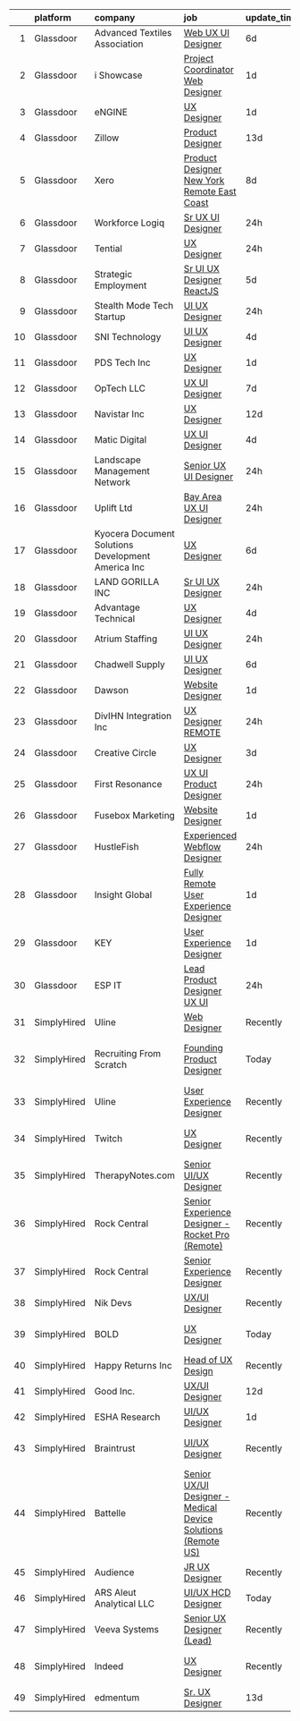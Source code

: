 

|    | platform    | company                                            | job                                                                                                                                                                                                                                                                                                                                                                                                                                                                                                                                                                                                                                                                                                                                                                                                                                                                                                                                                                                                                                                                                                                                                                                                                                                                                                                                                                                     | update_time   | location                        |
|---:|:------------|:---------------------------------------------------|:----------------------------------------------------------------------------------------------------------------------------------------------------------------------------------------------------------------------------------------------------------------------------------------------------------------------------------------------------------------------------------------------------------------------------------------------------------------------------------------------------------------------------------------------------------------------------------------------------------------------------------------------------------------------------------------------------------------------------------------------------------------------------------------------------------------------------------------------------------------------------------------------------------------------------------------------------------------------------------------------------------------------------------------------------------------------------------------------------------------------------------------------------------------------------------------------------------------------------------------------------------------------------------------------------------------------------------------------------------------------------------------|:--------------|:--------------------------------|
|  1 | Glassdoor   | Advanced Textiles Association                      | [Web UX UI Designer](https://www.glassdoor.com/partner/jobListing.htm?pos=103&ao=1110586&s=58&guid=000001833adc82eb83c88f354ad0fff4&src=GD_JOB_AD&t=SR&vt=w&ea=1&cs=1_69ce530d&cb=1663139873860&jobListingId=1008123545453&cpc=AC285F3A3ECA6BB0&jrtk=3-0-1gctdp0omkuhm801-1gctdp0p8jm7s800-8f0f2da3bcb0ded4--6NYlbfkN0BnYbzg9_0OBxfyaC-dC2htIGp3bt0r_Vee4_7uMe98bPPG6yOg2WXqdwhbC791_U00MfwPJQISugkbvt-O9m_o7FpwY2dPKxYlvJWF88LUJU6-PJiA7au0MbT7IIdJhkiVldQN1GCcaP9tiJbH74WPbddeicnz4Ug33P_R2i56xQ0xZRpWPjA6-NfGZjbRXWuYSD3cJlQpkSFgHQ78EP9lo5V8HUqBWhs5YqlxXVxOWUbKeWT0FcFmi1GgIVM7OxBBS1JSdA6FazlAguqLxDlanlmlUuhdluz3RvClDhSkjYPqiYIX0znYEULY8vzjEsF7G9ek7qad1qtvoybQ7JyKRDMV25gGT4FEm0hpqBqeF-bC-_5qSVAkaZVZ-SsBXB8DSMnGdh7gWdu0jAdYxckSV3B932zMmfGQXvoQ5fC77r_W1z9C6N19chrVxPzazaxI6cloccuUBKmD-A-bQi6MJSXE_w4nZhcpOfZubDdeQQ%3D%3D)                                                                                                                                                                                                                                                                                                                                                                                                                                                                                                                                               | 6d            | Remote                          |
|  2 | Glassdoor   | i Showcase                                         | [Project Coordinator Web Designer](https://www.glassdoor.com/partner/jobListing.htm?pos=109&ao=1110586&s=58&guid=000001833adc82eb83c88f354ad0fff4&src=GD_JOB_AD&t=SR&vt=w&ea=1&cs=1_d2c606cc&cb=1663139873861&jobListingId=1008134938332&cpc=A0032DE20586B9BD&jrtk=3-0-1gctdp0omkuhm801-1gctdp0p8jm7s800-625ae0f218965e5a--6NYlbfkN0C8QeiEIeOKQ96R1j_hdty96Rr_ZONqo_TMvsCL2BsNomDvegS9eGHqTCwBxYByWEtoA0PALO5zRydLZMLIyq2i5q9GNbiQkuxJOjFozzJc14ugxUb6gPhuHiPtVxChli8Z1ip6PtNRpEo3Rh-rn8w3PigHebJzypxF0SuBIbQ8oMC3l0_a9WUfz9xvjZ3Bk3gRETs_O7w9qBTVurPJaAh6MphTXHlFt375AlITGNvP4BR1LWCNWl-1NrIprB-BzeRMzeflo5k96hUg59glqGSs2A_oWhMqt1_luDDMTU7F34romBGxVlwMKxp4JYyQx2guWw2x-o8SsXwO2OfPogsQGPjDgoETV9Ebie5mBbOXZM9txCtC-6RQ1FdJtEULqvlUlYUriqsY1_K3MGFyh3bRs31vb8MDwth7k_4WCQ1sHytj4KPXFPBE_iPLhfOh94ijVmhVnJ6nHR2ENipS1uOrWQ7HU4FO5fpGx0-Awbq8khv6qVbi8WuizZTTIKRj2Y0%3D)                                                                                                                                                                                                                                                                                                                                                                                                                                                                                                               | 1d            | Remote                          |
|  3 | Glassdoor   | eNGINE                                             | [UX Designer](https://www.glassdoor.com/partner/jobListing.htm?pos=130&ao=1110586&s=58&guid=000001833adc82eb83c88f354ad0fff4&src=GD_JOB_AD&t=SR&vt=w&ea=1&cs=1_25db6baa&cb=1663139873864&jobListingId=1008134137944&cpc=9DC6E4D8324653EE&jrtk=3-0-1gctdp0omkuhm801-1gctdp0p8jm7s800-dfa4b152b1696453--6NYlbfkN0CM72iPWblhTK_jhJfJxLWIuoC99VqbpyV49Itn1AUN0-11EOCsDA6xOfpz_HI8_xB3JD5u5dmRhiaYOAoyRDVGcBAImzqUSPvWx_aMq6sg_oJqu2VfjnNtEswhAo2wTLLwdgASKkj_oCSkc5xJFqb-U-8Nkd8gduCDW6lppe3MVeOvkqRDBWuoizkCxgFi_AcwG2aetOOsdYY7g1o4KJKDCTyfmy2WL9Jl0J_bAhPCZ2Pjqk3FY_Nt8335vA29yRbhd3eavJmFcr5YY7yJK4g0G4COsVxk10FIPr0-lPwkgxDkEUofo33tTxS8XPV3YogLNzNCTfihe20PL8YOGEMdjuUqgZ4Jv2lCHKmoH8MTnP-IVwBBziNAKQ4Jhh4lari6slwysoARo9dtPZzEkqxv6RiQVmNZTsckOoR7Q0BAqspk1M6Ey5xuyCrxCcOBOXi68DT9k-WBvoO457-zs6t9JddWArwq8Sgj2wkn1GFJnhV1KKrvD3iJJ69T4oT7xP_iOKvWgw9glJPcOmlTaGGd)                                                                                                                                                                                                                                                                                                                                                                                                                                                                                                                  | 1d            | Remote                          |
|  4 | Glassdoor   | Zillow                                             | [Product Designer](https://www.glassdoor.com/partner/jobListing.htm?pos=102&ao=1110586&s=58&guid=000001833adc82eb83c88f354ad0fff4&src=GD_JOB_AD&t=SR&vt=w&cs=1_46f0dafa&cb=1663139873860&jobListingId=1008105734825&cpc=3BA4CE39D5B5DEF5&jrtk=3-0-1gctdp0omkuhm801-1gctdp0p8jm7s800-923d093315a463c1--6NYlbfkN0ANMurRYyPEXg08u6OamUd1Mvhk-zhFSGYIZgoJR86UvYL2v6MoUqae-sD5DnU21vqzMUfcrlxXldGlpvZ_A9LcSbv7fieDI5Q_e0eCDabZQJSfXOKXU7HhyZwRBWFH68mW2QkyUBY-1UqPK4A2Y0SDj9Q6XtG2RXC_FvaVnw66ZracxvatP-yieT4Gj77Cio8JT8sR17fY1J6-0C1y8N-65tx9zTaMk7LuDOnHnNMy7J1Znt_URiLOXjXtaUJzOqgdB4wr9Uan4pS2yLH--sd2m_iE9wNFtOmDYsZq38ivvzNAMa4yNmF5I9iNOeAJn4_edV5qTt4vtYBo6aDowzv5qMEuM8cqZJucTh0oQOOO9eh0yb8EWW7GskDvd4P0YdDeVfJIPBOIZv57AnfVRmAQyg2D8GI2fwvCXx1LOC9TC6ZpOEVg0G8CnxwOADaKZxqDuA-Y5iISA5n3apO66ECTqqBMvOMofbVPgMOjhpra5ObPwidMv188X6ag2E10uQ98iZxZkpY4jAsFg-dmB8mxk9bh05ZQU-2J0Qc6lByyy7btTPWuCZeVwNR7fTTrHEy4vulVGuEcAWgt8Unslcjj4CS2VGNtHpVDIReeqdgGvm_mnhSbanElDh8r3VrU2PKeu11jVPx_UXXg0lLTa4LqbE-cuqQzzFYeZqQKRutZvr427s29MfdjyGpf2aXa-M___7KPaYSJ04rooRn2ePcTPV-v7tr_8yYL3u7vjIl0wYjqJhwUO0GBOdolwYIpDK2hXRtot9VR_6U5RlgL72BsdvoGb6U0G_2uMOgEzkICUzaQNz6B3VIdP52O0jKM0O8EzwtVQoXd7XgTvt0-Y9-uXgwCjvbof5Y1lDpq5RU6J7uV632GyJ-6SEcwwoY46Pw%3D)                                                                                                                                    | 13d           | Remote                          |
|  5 | Glassdoor   | Xero                                               | [Product Designer   New York   Remote  East Coast ](https://www.glassdoor.com/partner/jobListing.htm?pos=123&ao=1110586&s=58&guid=000001833adc82eb83c88f354ad0fff4&src=GD_JOB_AD&t=SR&vt=w&cs=1_115bec6d&cb=1663139873863&jobListingId=1008119464057&cpc=217C45A42544DB93&jrtk=3-0-1gctdp0omkuhm801-1gctdp0p8jm7s800-d42ffd1146131f09--6NYlbfkN0COvs0giDBQSZxCgxtGlP9F2rqb7f8qKMvTQKRfo9Z2aBBfdNwhT-PCbca6Tg6UbePLXSL2kZ8wB6QVlHX3jNKcLB3QdhbnaHtCR8dPv0f5XN7MxS1xg2rPm-swsPuD68rYGuZICUqkSSh1BmczAVfWYENYm4GY3NcwVq0TyWHY8ONw9rx7low6CFFsyZyTqD3aaqxgsjtyJZU7-KM6VwBs-M5wjIYF_HDZRXGmKvaBprhCKztxq-kD7rahS9UATRz__yhLvByM7Ufp1TZWZt7_B1wQCy4RfE2OaLlhunkYvxhLXp3zbuIoEZsRtKhQ1CpQCybXn29UJBqCgfhPmXSStLug65Uo_SAOZaaXMR5XyoXg6PPL2xO7Bskol-n45KQ5Sk_B2AnvT-Vmc6EuvRWCEd59nO97MV6chpRM9p7OV2j2yoWsn1_N4HhvxBfHAL9t0lo3B_5YLz3F15nh1qBjxZTWVKudqfbEm7B7Yv6ToI_uzA9nICmfD8tkMb94Ag29tu_ZmpawDjhooxnc6LWKflO-_khbWYuzI0KvUa6_II9Wg737NLdIO6bamjTxclI%3D)                                                                                                                                                                                                                                                                                                                                                                                                                                   | 8d            | Remote                          |
|  6 | Glassdoor   | Workforce Logiq                                    | [Sr  UX UI Designer](https://www.glassdoor.com/partner/jobListing.htm?pos=124&ao=1110586&s=58&guid=000001833adc82eb83c88f354ad0fff4&src=GD_JOB_AD&t=SR&vt=w&cs=1_84ab6220&cb=1663139873863&jobListingId=1008136049897&cpc=47CFDC01B3F81FAC&jrtk=3-0-1gctdp0omkuhm801-1gctdp0p8jm7s800-d6dfca3bc1dbd836--6NYlbfkN0BhgsxSwl5lo7QzTbtXQkwPrIx61OQPxpk1VFOKOTLj9cEu6ZwTgNE0TNWZoeC26IbkaZfzGXY1Kmgk_7C9wWb6GIQdn0gULIs08Gg1MkzyL1gmCCumC7VizqmNDqh5FSeh-GHXxW4068IGf2R39fRtsBQLQN_Yn2Xd7MMAFm15w1XIplyVTTqNBe-TUlHuf-qbeyS92bpi-d_94DwgCWzUqq6RCK_YKRP-Ry04b4UEbisDTqOXeaT2lV-CU-l_bvU2aVMRcAq8TZ3OD2FAKYHmX6Rdctpyes-O4m77BrG2I-aB0jN4983bpv0E4eyQwsgXC_YZtKkbBB7CnJsWxzhD6bra75dFgIV9Ub6Rkn9DSpBCCPhIwZX1QWfqZJ-oxe-c5aqe6krdoy8NEhifN74iRfaWm3ZJkNGgf8VtLpG_9viB7wtfHigDQChQw2FBNWmA6KL_Smcqoutr-9x-SRFJzaojlT8snwKRY4Vgdwl3DNLV6N8cpRvHxvWieXCsON3q0ELMHLhdU49nQ6xW9JQudBfpCHvNW8cg3lJP6mm9WauYrXNgheBbfsSMXNanD1FDfRVwll4kBzVsn0pbvg42vvV23Ol8Qpx7sJnmyg5q9kvlzwBnWYiCH86B9t2FvYBuJDx4ofx_q_TvS_7WPI5gxqv6rlXMPzOPM1jzic4bhoaJJyqre8X9ZgdDlnn43W-HeTJCSFDwhKCqv1AburVzB7k_OQkwHDT_rQqx36cN3FewAbd1lMpDG1hALLiG2yU%3D)                                                                                                                                                                                                                                                                  | 24h           | California                      |
|  7 | Glassdoor   | Tential                                            | [UX Designer](https://www.glassdoor.com/partner/jobListing.htm?pos=108&ao=1110586&s=58&guid=000001833adc82eb83c88f354ad0fff4&src=GD_JOB_AD&t=SR&vt=w&ea=1&cs=1_e88af2a4&cb=1663139873861&jobListingId=1008136768681&cpc=7AD1D84939BBEEF3&jrtk=3-0-1gctdp0omkuhm801-1gctdp0p8jm7s800-42e4b26472316ca5--6NYlbfkN0D_VUMocHtM7-M2l7xhQCiQST1RW5dQjS02UsWe7tYaNAZWZWTzZ6bpJTAOxr1kLZr3xpXayfLm4yei9LuY9o9VpOxD5-TI9ih1PFX9RuCyBgsaXBjuBaoEGRkvWtyx0p0KaxSUMjMhkeY4uIw0Ppbki8B2tEQ527hgWe6nWlGvq0HlKZmQ59BzWZzAStSGL-Y1G_wKrQXlkMFEucZsJyZAe6lIdrSNds7vjtaggP4ar4KdJ6ytHD_kcbm002khH84pKWwz3y0Gu4Pu8WFEnHSKAvePdcguVuu6qLD7P4FGE4xHsF1vezNFt1pfSATRFTUMbbHfIj5PBhhYHsQ3KSaKqFXdOUoJQok5NUthESSu_vFiUNXV136ekbDloXx9Ibo6vmZELaiyRMeBcAh0V3jY3B6RX2AWGOTRxoKL3odvSQgX921oSJkSJfzH_blr07SHM-wIEumgDUw5bWB7ce65VOR6n6AukeIu9b_13uK4HtHC3Oy11KrE_Rfe4WqMI6MoPzrtBk6yj75ehdYmC0DI23cLQ42jwAI%3D)                                                                                                                                                                                                                                                                                                                                                                                                                                                                                                    | 24h           | Remote                          |
|  8 | Glassdoor   | Strategic Employment                               | [Sr  UI UX Designer  ReactJS ](https://www.glassdoor.com/partner/jobListing.htm?pos=116&ao=1110586&s=58&guid=000001833adc82eb83c88f354ad0fff4&src=GD_JOB_AD&t=SR&vt=w&ea=1&cs=1_707e599d&cb=1663139873862&jobListingId=1008127201025&cpc=71532419B2302243&jrtk=3-0-1gctdp0omkuhm801-1gctdp0p8jm7s800-10e7346e5594589d--6NYlbfkN0AEgitr2lGK9-2Owk_bCXKkX9ldcvmrRzAzunryDtq0mgDhLVKVGwIDjzzzoVm5zY2akHQKg0eyoOGLoJYK8fVCB6jso4MEarQmmbx_Elax6A0T7qxnodN5M4Z3ek9LV9lx3pQUxqaX5c5MEy0I6X-ied1_QyqGEshe1rZ06FkEM4sRszpcXbcOqOguZ0RtIX-7D2nkCDCXnLg_oOneJiR9ytu5HsglIP591X2G7nelBpEGpQJaN3RIct9jF7AJ0w49Kjx4BlBITyYEfgokoG7B3MiegI5prZtRfGcedv_aDQ_nRACC4ztD9V47ZAnclBxFnYc5vDFkWm8ua2wKP_B-rZDl7M3qLgZoT240I_We9yTbpe_l9uodqENqvlhhxVSdO820P2YwIbt2AbgRDSgpCKtPzhuP68x7QrNViq4vJAwYnzd6i9_iqZ-imQwEVAJZH7u7mMfzDE9HUQZQem3cFtX1tfD9CQapPgR258mbrijTFfrAC-4HPDchdrwkkIA4JkkwYhvZtlu3EZ4xnF5XaM1sTaszyjRVNQCveAY5Igt2NnsnA2_6cVpX-Me6FPHKHpuafEReLQ%3D%3D)                                                                                                                                                                                                                                                                                                                                                                                                                                     | 5d            | Remote                          |
|  9 | Glassdoor   | Stealth Mode Tech Startup                          | [UI UX Designer](https://www.glassdoor.com/partner/jobListing.htm?pos=120&ao=1110586&s=58&guid=000001833adc82eb83c88f354ad0fff4&src=GD_JOB_AD&t=SR&vt=w&ea=1&cs=1_3e788e73&cb=1663139873863&jobListingId=1008136614951&cpc=AECEB822CA110EBC&jrtk=3-0-1gctdp0omkuhm801-1gctdp0p8jm7s800-29a163a9bb491795--6NYlbfkN0DncQh6lkoBI4qg8r9lTdY8zgbuP-Pq9NIO4ozEOQMZvWDkOwhZMW0bh9sPwTDuUqclg0aBlKcS-ok53qOq23-CHu7yvRqYXEfuWv7trk0oMoS4jowx1vX8k2R_sqI7v87qyFrr4eNo-kTJ1jsNq2aIB-5SKvhUQxBJM-HJpfHDJMNSDDhZycd7_8bS8yGGfPNqIkGi4fjIkZ2ck7q2WyZdo0SWNnecw_xinWbC3sbeT2NvCDvxu7wZbgvWwgHVjRAWgxr9_QY0jcGXiYo47ffiJyHrDUW5ka_MMx5j68bEzLsCO0d_cQPWRDx2RNMGor_4lJ0sp7vdj3SPTpKuVOileE8btHq7q_k9zi_Lg6BvF_VKioLaiaIclp75UujE_E1Wtbe_XHM8pWZF4MOz4olzjhwfspME82IRmKv_LWHge8uR9KPNdz8Nh-fjYaNqIjUnbCiQRUoOgvauLVHbTGvKROfsHQK6VbLEiwsyzLf4yVluQXjw7Oc3RMzBu6svX6ALkz0EuN9MvA%3D%3D)                                                                                                                                                                                                                                                                                                                                                                                                                                                                                                                   | 24h           | Atlanta, GA                     |
| 10 | Glassdoor   | SNI Technology                                     | [UI UX Designer](https://www.glassdoor.com/partner/jobListing.htm?pos=126&ao=1110586&s=58&guid=000001833adc82eb83c88f354ad0fff4&src=GD_JOB_AD&t=SR&vt=w&cs=1_a13ccb51&cb=1663139873864&jobListingId=1008129778650&cpc=5E31031E1AFF45A7&jrtk=3-0-1gctdp0omkuhm801-1gctdp0p8jm7s800-43c33116392da55f--6NYlbfkN0CS32Ln2hY9dzAXNFagdtdQAMm9yz-2VIM9EXx3MI2ptohMOv3hWU2u7TjSBeeHVoCXFfN67JpPSFygZ8gT0lqL6Eo4FZd_A50Af57vk3uf4oLprHZcvPpTjMIfLTTmgFvw05rOVF66Vlza214Da6eFx91zpP1Em3WAXhj5yWhzr2A44ZwKDdlE9H-ohPyF7jNSLkIpXTTdK4GmcAtlK4IErpAeydCNMmd9V1gZFNzPfq6hytYZRfBs4zi5ccZzsIXkmFmmFVg2_KG_2JY6fr0UkrLQcGDS77fiSE8ytwrQA31OAFKoUaY1qZFy41VP01Z1WKeNiXa2BTQ6wMleuX12uJOYtXIAvQDIfbhZG8oNhpaGyeXPGxMAEeMnesKqXSp6nmuMmLGUNlXnmcBjesOJoeld4Q8mU6fokscOQ9APAJL46xisp2XyDe0klZY6zpNNB4bxZReWGC1uKT0yoEUnqeJHhV8Jut5xTH3Q0pwVXhw97mAa5G6sC1XI3UcVIN2IB9wcWC8Tk-vxnSLaYE4sIP8or5xYbV5GYL1GteeqYQ%3D%3D)                                                                                                                                                                                                                                                                                                                                                                                                                                                                                        | 4d            | Miami Gardens, FL               |
| 11 | Glassdoor   | PDS Tech  Inc                                      | [UX Designer](https://www.glassdoor.com/partner/jobListing.htm?pos=119&ao=1110586&s=58&guid=000001833adc82eb83c88f354ad0fff4&src=GD_JOB_AD&t=SR&vt=w&ea=1&cs=1_2db68859&cb=1663139873863&jobListingId=1008134602894&cpc=21001CD36CB5FE0E&jrtk=3-0-1gctdp0omkuhm801-1gctdp0p8jm7s800-86678be66d9239cf--6NYlbfkN0BLQ6hkz6GMEPsiDV6dZwFY4wMBUE_AioakCFmtqBrqGqP687vd9SjGI0X4jC5GnZ94y3CujN2nSI008AMW89hDcGIXxI6XfOk8RW-xy0sSZTToH9Zu0Aytpm5OdzoZy4VGW1EUdOyZeTawSEt9wyFReE6waBrLAfhOzQGOYYTuzMJwJnMHQvvMF3PLHOh-sr8LFsG_SfKlaEfv2Gdiea6Oai9osuHRNZuZpHpR6GBfIGMp_OxjElL6vfgN3qzZViR8kTFr97s6U-MG6LmVqwWSA_bfrBNo6XiyAZYGgUAGmcnzx8mRIZHNZf1F8tGsprINduThPpJMkT1i7OJ0Q3FV0ym1spxLPmjZViqx0_vsB33p0DBA91QXRgHKPGSOLc5jZvFJJXLAe6bK78MBJXO1WqoBgMlkruBtud-ob2hMaObIH70zNqNPcE4qDxy280boSxQKM3xUmPEeLtktbNac4UMyWsCgbjkyJoeB6pfWRo7Jfe83cefv3r4SGz464iWeq9yOf7E05DH-_DAsfDEd7jyhjrUkHfmnxOXutBsIUQ%3D%3D)                                                                                                                                                                                                                                                                                                                                                                                                                                                                                      | 1d            | Elk Grove, CA                   |
| 12 | Glassdoor   | OpTech LLC                                         | [UX UI Designer](https://www.glassdoor.com/partner/jobListing.htm?pos=117&ao=1110586&s=58&guid=000001833adc82eb83c88f354ad0fff4&src=GD_JOB_AD&t=SR&vt=w&ea=1&cs=1_5819b5d8&cb=1663139873863&jobListingId=1008120878935&cpc=AC285F3A3ECA6BB0&jrtk=3-0-1gctdp0omkuhm801-1gctdp0p8jm7s800-0baaffa7b0784a0a--6NYlbfkN0DP9fosW9IEXaU1TZ3ocreH2vEq1sd-U-IRxHoNdS6RHkqAVuspg0SWSgO6chgcdoU5n4vUJhBKWY-WDn94csM60LcuhNnZxBqWpiRhLNHVLEV9midagA-O3i21KTv-5qP-FwLsLnbHckdD11Y3Ezo9aFteyJdb1TmKa1Efb5KY9hp-Swlpyxh_iEGF3sQMQFNBaYskIkRE7nC54O95wT-nXO1_10f1FEmxgjLwaBzy0ro6ibjsmaI2e5o0ke0vXHa-wanZyuzjDqvQAKy33SgUD5xmWOQ1EFettkVbPMAhbpTrA2ZpKgDb-GCL2CqLKxWos2kIpKfOe97v7Ql2D5_xCldYc2mV1R8a_F27r2Y82UNj7dCSN2bHcJeNgNorxfNRz66fIVWTKQmqvhoUokhJ8iY5YvKrN2jM9V5Qfh_V-RAzglTf3k-SknNB-PTUCBczsVaskKQP2-EaraDVJxw6IU0-MmfVa5bcU40ZnwtwrcyiTuzcxxOSggmdyA1RMi8%3D)                                                                                                                                                                                                                                                                                                                                                                                                                                                                                                                                 | 7d            | Lansing, MI                     |
| 13 | Glassdoor   | Navistar  Inc                                      | [UX Designer](https://www.glassdoor.com/partner/jobListing.htm?pos=112&ao=1110586&s=58&guid=000001833adc82eb83c88f354ad0fff4&src=GD_JOB_AD&t=SR&vt=w&cs=1_532a9521&cb=1663139873861&jobListingId=1008109657234&cpc=9908D8D4413DBB8A&jrtk=3-0-1gctdp0omkuhm801-1gctdp0p8jm7s800-c03e3d61d62ddb2e--6NYlbfkN0AKaw8O8HtsTpjEdZ8TD4sRoCQOMb8M-nU-vU3s0gcF0r3-yfGCd4qXtRpKh7pLIDIM_WGHspAbEH7Mm-DXOvseaNDbhboO7HxJY1x0-N-IbXp-gm6-_pBopNgxhFLiAEmGTaW3dCXraLD4_5OAFLHz5MDSqZ_FULqBuWoohxZw04tAZFDJEYFd9Z8NOZnBblnhV_hmXB1Fk-LmuptOD5Vl-Z9M7sk2xWfg03vB7KGwKJL9HlDACMYDgo31UQYLy-47_k1I5w9tlhmWrOG6NkqZKLmWgubSkp62Sw1m5ODKvu9r9fHS-pVrnc46S_0IpbC8CXYeAB1xBQrArHZ8tJ7kt_YYL1gzzsKurr-7tddAgquY37sLCbt0Kwf4iYpnhQ8KozlRZ4sjXpiLWo-Y78rf-3tNHF5oK1xbwUIacVoGVuhMZDMBlRxTeEHCfjDC0dlqBj3WuOoxvPtEfYIqlUGZ60HTgiymRCdkWXAYUZ1_Y8CKHKInW825fxakP_ivdwU0ifYxK1jyYq6XQOJT8f35Ite_UtEiKn894foJ4CGItrP4zVt_X_HCboskcvgoebVKjxi-ZZIrVNCuk1PyKUb8xr1LGEyRsG_eBlopRGmqtj-F49zHCf3Ic4Q4eU_a2ev_tr03YK7fsOxKFGP0c0wuzyj-aKjLYOosaah9Bmt3dDwd9Pcn8zNwcBNFfdxNo39uzrImdEUiO8JhCVBj3Olb)                                                                                                                                                                                                                                                                                                                       | 12d           | Lisle, IL                       |
| 14 | Glassdoor   | Matic Digital                                      | [UX UI Designer](https://www.glassdoor.com/partner/jobListing.htm?pos=107&ao=1110586&s=58&guid=000001833adc82eb83c88f354ad0fff4&src=GD_JOB_AD&t=SR&vt=w&cs=1_74d99dc6&cb=1663139873861&jobListingId=1008130349024&cpc=9DC6E4D8324653EE&jrtk=3-0-1gctdp0omkuhm801-1gctdp0p8jm7s800-034ef612ea4eaa29--6NYlbfkN0AZhccrYCUSJlZEde1UnGXnwlG1V9FU8luw-eezWnVYr5cEIZbxF0udJqd2UOrrIqs8a2-O4wAYqyti5QNxVfpWv9XtKqb7CoclVbtdwRPBOjK50OjoI-KDKV273G9VF0F2GIIrCJnwXhFoLDcQLWuNtYmtk8GzgzJzKOMmBwrZ6GelUhMqVklJGh1s48h1DHR3TCkf2utEQHf4IvPs192hAVlLSUJToN-jnY0Hail3DBDtxK9GD7RxRLgouzhmN391HgOYlhk3EkHfsQYZegdML6k-d94IZattG2-4Asd1nb54-4T1dFuu0EsvPQI58RaAZkUIS_FLYt4i1_IjaarCMiI9RR2wUAyjDuchNeAMow9nWvaAYudADSj34PNr49w3g-gdMc5K51ulQkZTd-JhU2BezDSs8Yj716eoM3c1xeKDdwK4Y4iu)                                                                                                                                                                                                                                                                                                                                                                                                                                                                                                                                                                                                                    | 4d            | Denver, CO                      |
| 15 | Glassdoor   | Landscape Management Network                       | [Senior UX UI Designer](https://www.glassdoor.com/partner/jobListing.htm?pos=105&ao=1110586&s=58&guid=000001833adc82eb83c88f354ad0fff4&src=GD_JOB_AD&t=SR&vt=w&ea=1&cs=1_65746a13&cb=1663139873860&jobListingId=1008137338049&cpc=5A932FB9A57304C8&jrtk=3-0-1gctdp0omkuhm801-1gctdp0p8jm7s800-6ceef8dcd9d5aad7--6NYlbfkN0A7IqzRU0e9l-H_WzYz4luZFpaf5f2JwBtzrDiyYpQiXYiJA8DLhGAOJCBjucWsmaRU15S3GOGbpR7WDVzIBOR0fzuJstCmKKwk3KyITNMzz-kHj-pi9mDIzDR_ShFvWW0IXfGa_lF84za-9sS8p3b2jldgECmxu3b_CXHkRAjoAbQqmPoR4VrC6BW_SC-g9pDF5kr_GLMNXMbN5U3hRx3HslMA8Bw3aAV2olHbWshrW9eOUbR7BSNlSMEyV3fa-UwbHiaQcdI_18rRIJr8Tw4HXZNsiwrqLxgI-gUO3XvQVifD3zigdOKC3TeMgGBlCMbj3Wx9xpXD3qD7yXFkD7EJb8u-az227OdaHrW52Y-icYzWVuVAmBIwrDhsl7dGpYRvfUFa06GjwXmmI-O8alsgzReIbxcmJ6WkKW3RVfXyXAwwRG6Q6A8OwU7ZFiTROUXM53YYwC2JyjSzaYKY-R9TQuiT3QLoCgtiT_B76x5rp26K2FBuR9OFCS9Jp6d8NhqX1WMkdkLDVtWgW8z-SxT99x9TYneUQxYdas5reB_QDmdOPieXg653qVU9_3RmE3bHfp_tWCzyPH5pVAs9-R7BM8tr5R4yWlo%3D)                                                                                                                                                                                                                                                                                                                                                                                                                          | 24h           | Milwaukee, WI                   |
| 16 | Glassdoor   | Uplift Ltd                                         | [Bay Area UX UI Designer](https://www.glassdoor.com/partner/jobListing.htm?pos=101&ao=1110586&s=58&guid=000001833adc82eb83c88f354ad0fff4&src=GD_JOB_AD&t=SR&vt=w&ea=1&cs=1_d5548cca&cb=1663139873860&jobListingId=1008137014432&cpc=18C9CE28155C17C5&jrtk=3-0-1gctdp0omkuhm801-1gctdp0p8jm7s800-b492a32076723e89--6NYlbfkN0C91s5Mbk1Csqx7IahESnfrmitBJD84VGoH7Nf2o6I-hPG_xOUcfo8yHcTcpo1bi06bwAvn86bPS-3imddbaHE0HRmQ77s13kWjKWE2Nee5uf2HJZvQDIokfVf7RGRzlf1alqW3l-np7k_aHsYB2RXNltsh_zeMDJxej01BXVom0nCnTGSDjStqtfgBvkY75lrk24gSwLEf_Ab9LIg4zK669qCwXi2FmC6OB-unTmSQHg5IF6_e-x-dqkYSwaRRKHGbZYmex-WFb9DrkFfCigNOHhszKz6AYeSUQiUIMmIH5v_yflKRPmu79wFKuTkf1Xq_cKYyXQBtLhGNN2Ble2CJjg2tevyXcS4Sa1RJObT33K9GT9qrk-B2kUfQ5AVO0jugTr2Az0lae6Ho16jUCcP_UBD74VzsgHGl-ETi5HPzWoJmr-KC2ntFx1RAl3rNjQ-B-gkso0Y4oO39tbSWnhIwe3M2MtJ8xZ-bVjEPrF0kc0IJDuGi-m8vDAwAu9gpWDQ%3D)                                                                                                                                                                                                                                                                                                                                                                                                                                                                                                                        | 24h           | Remote                          |
| 17 | Glassdoor   | Kyocera Document Solutions Development America Inc | [UX Designer](https://www.glassdoor.com/partner/jobListing.htm?pos=111&ao=1110586&s=58&guid=000001833adc82eb83c88f354ad0fff4&src=GD_JOB_AD&t=SR&vt=w&cs=1_fe12cd8c&cb=1663139873861&jobListingId=1008123555640&cpc=8507CEB59E1C6AFB&jrtk=3-0-1gctdp0omkuhm801-1gctdp0p8jm7s800-e29937681106daae--6NYlbfkN0AvVmypc1EU-ON1UYjQJt0ppbC0nTIuYBYXo6OXuDqnAcNeobjnzFR7t5R6JMsk4AYiZSxKcyEp5K5w6aCGNd6NJy20wOroFNVG-IYTuSOpJW-_mLcSiKaTfURyQeCJNTWqCCbs-0u35mzGFCWtOaa-Lg7HKkm1ioIbj4zsQSS2rr5slRMI9K5I2G0DXJ14TAQT9wY3173ZUX7m8SD6xw79HsZ-JEGUhyixnU3cJVJYivmzPCQl534nFmqLhyure5HheEbzr6tgeiaQ3vaSIGEwKsh6P5OHIGaIp1B66QTCrdeTbCB_-UNCU917WZlqYvbmRla8XoAjvI6cdUm3T0vNa6wPKMgDIcxOlGwNEBaqapvhz9U19OaGN3d3tPIjnIWn4knQZeG12fqnFV_TENwLtD2u5mpgLZzvtnH5vKWNyDZKJTAWXwBUtvarQcFC08EN1Q7mCk8LiZ8FlvJLuzXV317fY3i_K9XIWmwPYsHO7-pNMK9Vz4mnymradtsTjJGVcLm66nPW5e2mTTsxktjzs0GnNxxC9byY2wvOrcDXN9d8G4fs7x7t0VuODbc9mK1Wt-RTwiaexPk7dmXlATddDkITjvXyHVoisXObvHhbeKmiyhPo6B1YcPP1Nr5UGaOoyQfNgGTi0hzwsyxvItI7saeeGajAs7rWRFLxm5fGrJF5eUmQddRs3isg5NceqUpZ_k_gZ21ph8IjsXeYlSKjwt7mC0ydv6U%3D)                                                                                                                                                                                                                                                                                                         | 6d            | Concord, CA                     |
| 18 | Glassdoor   | LAND GORILLA INC                                   | [Sr  UI UX Designer](https://www.glassdoor.com/partner/jobListing.htm?pos=104&ao=1110586&s=58&guid=000001833adc82eb83c88f354ad0fff4&src=GD_JOB_AD&t=SR&vt=w&ea=1&cs=1_40902ac1&cb=1663139873860&jobListingId=1008137085509&cpc=009A9C8147DF705D&jrtk=3-0-1gctdp0omkuhm801-1gctdp0p8jm7s800-796b150f0f9e6110--6NYlbfkN0D2HUYbLqjN1bZESHP_eJ4AWpMco_g7VSB1KyqlG9w5gXXghNAZGr0ADlDV224a6OcY-LnkhOVPl_G9FW_v-XEyQJoA2wqrOO8bd4680WwiHYeZ923Viwikph-UQ79EJfqhKTqNUuQoXSqcAEkpY3-tR_UKPShLmyDCarkTQTK6WmtMiukpcLRD2k0puo3aWEfIDjcPpVojC0FiQkXWrrZ6T6Gi0mREoneQf4DZ7XGGqWsEOo1N8Zd7Jo1ZIUX3M6vv7x6sideSixNb8YkqgifzHNcfLnrHBNEO2E2DYL6r8O-m4xZIrQZqdyC5sMjWo0PzjyScTe5XwFaR6ehGJi1C7iPe7gAub5971j9WdVxEPtKhlUNZDq1_Xi1FYr-40h_Sgc7MRLToeGKfHiCQ0FWiVnVS7n_UZH_eNP8Vt9i6Y7gWBwfU5n-pz2O75N0TXqoh8U2-2Q8GxZ3uVxO4TsSEso80eotbb1wxzDNTbf-mKMaGGGaotXaVLGfAANjAYQH7iYtmtIv_iQ%3D%3D)                                                                                                                                                                                                                                                                                                                                                                                                                                                                                                               | 24h           | San Luis Obispo, CA             |
| 19 | Glassdoor   | Advantage Technical                                | [UX Designer](https://www.glassdoor.com/partner/jobListing.htm?pos=122&ao=1110586&s=58&guid=000001833adc82eb83c88f354ad0fff4&src=GD_JOB_AD&t=SR&vt=w&ea=1&cs=1_78bf22d6&cb=1663139873864&jobListingId=1008130402855&cpc=4B86475FAF393599&jrtk=3-0-1gctdp0omkuhm801-1gctdp0p8jm7s800-072a84bc3e684059--6NYlbfkN0CQRQ3eiV4YWjrRS1ho7HVQ9JO8v6Fb3eU0yDOJbdOiEguntuRlpE4-_N6DYLNj-GokZBu1hZ7lpDV6rUsoRnsT35dGJJCdwM8cF-5HAr67c3P9WnYKPAVDmI2tuRKjlreidRllA-gZ3gAE8MZMEX_JV5dpIz0-E1apUzLNsyZhoSZn9e2VJXQ0WxVRQtBVS08QzXl-t45qeo1Dc9li62aqnZKCSTHoP8ICfLIMNC-7cfh3jKr17mO4FoI2NVrF5mKHU4vaHaQqP_xqqFyq06PGWkxJPHcl-2qZ9qrRXxScTDLKOQ4aBPg4966pyEWLxgwJIW7_fFZabPII_mSogj9_l4gwcwtoaY2qcf1LBGsXMmayRYWtrUloLL5bpbYxOXuncZkRlDEZ_vMvsUIbSxtW5p5O7TNkJtuLbwESLFjVHRMJZLjZFoE-NIegB9X0YJtV4dgZWQLC7kHkbPNt_EqTfnygnLdK4dHEqUM8JM8ojMSxxQmIS-Qac_jLlWoZT-2hnqYQ_hHQ08iHKkX_2PZxfpcYZUmdBCHoJBw0zY06tJbYBEEDB5d2nksEy9-HJjEekkmMZEcCNQ%3D%3D)                                                                                                                                                                                                                                                                                                                                                                                                                                                      | 4d            | Concord, NC                     |
| 20 | Glassdoor   | Atrium Staffing                                    | [UI UX Designer](https://www.glassdoor.com/partner/jobListing.htm?pos=129&ao=1110586&s=58&guid=000001833adc82eb83c88f354ad0fff4&src=GD_JOB_AD&t=SR&vt=w&ea=1&cs=1_b5b0d8fd&cb=1663139873864&jobListingId=1008137881354&cpc=8795CF9063CD573D&jrtk=3-0-1gctdp0omkuhm801-1gctdp0p8jm7s800-446febfe5db9b264--6NYlbfkN0AJVhJRw9wUHBCF8R8adMoLXwMaKLwknIknnYTuOdK23DV61sywQ-0eySyA0GFVIscXVBq3Z__5QN8L-QsGB-zvlAd5Lq03jC9mmcBd0_vYGkWrklnwvOdwNbg57z2YR-Y2pDFdUgaVjumgpn1vi8DTLOEM976alenvVF544vgOAUhXCR8MpATALhTu47VLYMng4Z5dNggg5znEYABFOZV1lBKxT0uJar-G1ZGVnkL1WmleK15OPJt_j1w5yEsmwp56qsiXokvxkD50UQsdwjKf6Uh0wJ6F79ns1SHrxDDg7VdawBOnl6bcqGMQV9eW_2alQTio7QRxaQGvJqzMETtLgSWAClp3vR-xCEzVEa0olLMCBHjMdOu0TaR1pxP4UWD2Wm1rbtS-mpjV0b22_k1XpgekxvL_GI83phU98NUevxuAlihxlbbG-x1b3QMsG4tUl9Czuhg4NQIY8DX9DXlA0BlNO4TwpgRHH0Vlghd6haxzw93xJeSLFrIcoAle67IeiWaBM4uXNVTXvoufGw6X2r4wp6rFllknv5bs1amJ0y3rJvkTZrW24IBn9eE0fmFjMLjlthQb5A5x6zBiA4PjXX9slPpT9lGH5-H1W-pg5rqALu3NkMSOsWU0ay1NdsGeFO03-bMWL_SEhplU-KeyrjwEFldXVzVZVgqvPK5p9KYddl8d5Uu_7dFbny3YvSSWynVXeZSnVUICLmnaJff4iQzjDBgQdgXB9rqe0jqEMUSZrIVdyAHxrU0wQX0Ik2URjLG76nJLw3FAANKZ9ZrIqvnpEag5EzgHUCC4vHwga6hc9T1p1JtyGZalefIwpfvVCH3Obh0rztfo4SXWsVZPDh4EwakX4E_lbscFoslXZ0L1GVY9G_riLyVyjDWgW-3GkUElrZSyfxTVoSHlmq7e2OtYFDphVd6HJAVGn5pIbha5FMYVB8e9JmP-SdHUxfPJXNFnUpr0fBJbm4CqW24NxOrqLsTcJMuf8hSKl4ivlcTaCQtZkZabxbE8F_X353c%3D) | 24h           | Horsham, PA                     |
| 21 | Glassdoor   | Chadwell Supply                                    | [UI UX Designer](https://www.glassdoor.com/partner/jobListing.htm?pos=118&ao=1110586&s=58&guid=000001833adc82eb83c88f354ad0fff4&src=GD_JOB_AD&t=SR&vt=w&ea=1&cs=1_f3331dae&cb=1663139873863&jobListingId=1008123534411&cpc=39A4E8CE329AB187&jrtk=3-0-1gctdp0omkuhm801-1gctdp0p8jm7s800-d286b854b607ce02--6NYlbfkN0A7hBXzsdRqctFxVR-nR18ETFWiF-Vc9YCzVbdqLfWy5onrdVgeVLDCsCLDSYYzjsd4iOxIsbTiop2qIMvtHJ0zNOTioye6tc0kv6v98Lm4mYjV4mgUEihHiGPLMcrVEKFAs9G98R6se4mDDS0NZQBpFZhq6Ir2CupS3fzvQrOOrUJGOf5jXMZe0ZMeDWTkPWrNP0u-lvxfVak0RAJxYPixC422z3xfO7SE9VZLA7j31n_2Ea98rNUQDSxD1OIqztsUhR7iLrrTBXDe5huDe9lVi4WycsZDd6AzaEcnqQY-KLlBTTOahuud-wOnW6ATCyeZoK1YI_mHB_CGjizjneKEwrMWjPAkavLiYIMF7fzY01IAJp4m2aV1NPb6103V-0tyGpjBGYcDPhFNB0uanQMi2mc_RP3XumZzf-VYjj97MaIYptzHbnGGo00Jdr6zD5ryk4c9TnkHC3DHmc35mU0uOyyDS2Sm5AX2LSAI658JtWH1wgtx47Pkbu_ZpwzeLmpzrwIL46zUrLczST1znDAe39koD6P0-T0%3D)                                                                                                                                                                                                                                                                                                                                                                                                                                                                                                 | 6d            | Tampa, FL                       |
| 22 | Glassdoor   | Dawson                                             | [Website Designer](https://www.glassdoor.com/partner/jobListing.htm?pos=113&ao=1110586&s=58&guid=000001833adc82eb83c88f354ad0fff4&src=GD_JOB_AD&t=SR&vt=w&ea=1&cs=1_46360650&cb=1663139873862&jobListingId=1008135057362&cpc=AC285F3A3ECA6BB0&jrtk=3-0-1gctdp0omkuhm801-1gctdp0p8jm7s800-e3560a2023f88232--6NYlbfkN0APSguSEWAIZK2dyDFtq_AWfz97TQpd1O4ud_e4uxY9PDrqoRymVlNMurt1y7juTsnLvYd-gQiha8xgjt4iC5RDayG4ybIMlfUQVoSqAfJ839z5QS55oPnmjP_VGH0wjSQRV-dK57sfbQiM00RlaaJH-HsMvAYS9ua7zZq4tbwk_4CV2lZvRaVEFH3iICBxrH11-U4HpTGQE-q6LQx1GfI9PIO90v9ULtGdgNsvww80IioobIczn52I_3yogF55mb2mVU7c_EpH3yFmf6_7sq8Tqe3hp3kAI9TFIvSZM_l2DTCLAtRh8isADTEYIlPmsLAiyQAu455DLYamDYf-Y7yQahgpsffT-RLC74MR7sTNPjZrvNBFXLdHCoW5koe4SwktI6kMsN5OvJapknyq7BQDbLYW3YVYkkdI6-0jEVebwPxv0dy5lBh_6m_7_m8NbzsNOTRwfRpd4xIcr-xMZZSf1TzTrVooSNMZRr8k0mqSD8Gt5GicFz7Zaj5p-kVB8SVGfbcSUxY1-y_ypC6T6WQ3JKlgB-xwhGKoGVWnTGxoaOpDiNA4RG5Qr6rBj_A5zTOSE2f_6XH9K65qtngoKAA2Y0_MpJlwvv0TYaF_YcFZCw%3D%3D)                                                                                                                                                                                                                                                                                                                                                                                                                 | 1d            | Columbus, OH                    |
| 23 | Glassdoor   | DivIHN Integration  Inc                            | [UX Designer  REMOTE ](https://www.glassdoor.com/partner/jobListing.htm?pos=121&ao=1110586&s=58&guid=000001833adc82eb83c88f354ad0fff4&src=GD_JOB_AD&t=SR&vt=w&ea=1&cs=1_598bab20&cb=1663139873863&jobListingId=1008136856603&cpc=334ABAF5D42DC775&jrtk=3-0-1gctdp0omkuhm801-1gctdp0p8jm7s800-d49690905c7f7b4b--6NYlbfkN0BJ3u6qF2wc9ICgZlvsKuNbbLBNkh5ZBfvXb2PoA2N6Q167jZcvFJgUYQitahDww1tbm_Pe5K2A69NmPtpIGt8Y-GmNd8_le7Dol7KnHiNsxmoLTZ_wk7y5Lhe8QC-oj5G_dbIIv086SZeZfeBRTxsca9GvM_MwByNhM2IkdhqpdrIAw09r1YnxZ5cEQpplpkt9pTmckrRCV_rFcbHG3Tl6_ntkyiakVfuiKcL3voakEpbLIiOxWuQ_ICqwka_QFcAOwiXOHy2T83T3dT6AEX6HzJ8rxZKJb2D5yqxIJGj1uP-MAsofQ-vxC0gCRAD3rgtUSyEKREjKS4yU7wlkU3T7Zb_T-R1jeyI-jDdTgIHE05S4tGqA3nqIRkPkuRzIe6BGXA180yZIDQ5qEcMa8im2pq2gbz7-BN_NiNZbervxd906m7Tgwa2uFQsVQAIWMYa94xZNq4ZqVqPceApxWwwQ6DRVP2PFeF75LFh_eykhj8d4Jx1JC7R0txH06sdHtMe6z2Fy_7jWLQ%3D%3D)                                                                                                                                                                                                                                                                                                                                                                                                                                                                                                             | 24h           | Remote                          |
| 24 | Glassdoor   | Creative Circle                                    | [UX Designer](https://www.glassdoor.com/partner/jobListing.htm?pos=125&ao=1110586&s=58&guid=000001833adc82eb83c88f354ad0fff4&src=GD_JOB_AD&t=SR&vt=w&cs=1_f7614b8e&cb=1663139873864&jobListingId=1008130698747&cpc=5FEB1BEB8E14EF52&jrtk=3-0-1gctdp0omkuhm801-1gctdp0p8jm7s800-b73918293c8409c7--6NYlbfkN0BPwlZa85gbT4Q3XYQoU_uQn0Qmw9zd_9UNfmcwtqAVud1yvyq1Z4UAlx1bxhDUi3KPaByCcA72xlgU8UaJljEfbd0jY8ObqaXxDGzIsno_cF21jTiMAo5v57rtIBA7Lr_ujC4WM2QeT1MEqeOhI3nm58McV_Hc9-OF8nj-w4tEIK9G7dgMKCK9goyVMkUCQy0TMoTLK6h--wLwHBpZz5E2v_jPiqDkn7kG77n3dXoTd3HJNikbL99Fy3Kip_yp_jNsoBSlB2RjUaGcnFKwlx_nvd1aIu7H5E_4hXNN51YB04uBPHne5IsLy1bmBkvhkg0dq5ooGNIVSCPnJje_6XiEDzfQL4vtfawfKppTEvOrbCmiYfUgBMXly5tnQf_bJK1E7y2mIt9zAgLKmyNngQv0wKmwwGjXB5Z6Fqw5GkzluPQ5yzKdkLBTODlfXXWfTOodtwqOS2FbZf-huDQ6UI6v5OBqajOdoSaAVlXgP-YiAR4GGuRKT34QL8R4_HiRoDgf6HKRBNZd_Q%3D%3D)                                                                                                                                                                                                                                                                                                                                                                                                                                                                                                                           | 3d            | Mountain View, CA               |
| 25 | Glassdoor   | First Resonance                                    | [UX UI Product Designer](https://www.glassdoor.com/partner/jobListing.htm?pos=128&ao=1110586&s=58&guid=000001833adc82eb83c88f354ad0fff4&src=GD_JOB_AD&t=SR&vt=w&ea=1&cs=1_5c3a7080&cb=1663139873864&jobListingId=1008136714574&cpc=45DC3EB807283E85&jrtk=3-0-1gctdp0omkuhm801-1gctdp0p8jm7s800-670ed53ea38918ae--6NYlbfkN0A67EbyqQZ2m7633xFuWhEzGHB4JWu7JYf7ZqKJexKnq162wqYanPRGgN3K3tTydmL2sXb9acThZE7SalqSbSQf7NO4TLUSQocM6pn21RuIMN8exCMXH_2mZ0z1a1HlLgW5jrWRzxTpOE11H9FnRXZWwkPjYZAW0CcAyRoi7mEhdepRDjLtx-cFCmkketon0-UJ2CEET0f2EIdsvOC-2lGNQNXsNem7Imgt6NBvSfD9EnrH99TBaAKB_a5IG5CkTQOjYQzlFxBdqRLg9JzYv2l8QDE67NQLmlCwidg1cyjB6IJWKlfozI0kbOj9K91i12TSmRMPUrwTM6N3_v3olMWapgUbxitl3wtXzsZV1DNM4VsGOmgeLcmB1EaxDbElvC-cqB2f7i2ysmzRGQQochTCVtuoC4o4OmnZ45e9Vhj3XKzdFjuJ3PnQACwoJZ9ANEDafOkKlrjSp2mGYuqxE8EDZ_l8nKDm7ufoBmhR3Lz4YPxoK7X52AiQSlxLUvYtlo1wZBNUp-5HCw%3D%3D)                                                                                                                                                                                                                                                                                                                                                                                                                                                                                                           | 24h           | Los Angeles, CA                 |
| 26 | Glassdoor   | Fusebox Marketing                                  | [Website Designer](https://www.glassdoor.com/partner/jobListing.htm?pos=106&ao=1110586&s=58&guid=000001833adc82eb83c88f354ad0fff4&src=GD_JOB_AD&t=SR&vt=w&ea=1&cs=1_00afad97&cb=1663139873861&jobListingId=1008134218184&cpc=FAE5E775D180B2FB&jrtk=3-0-1gctdp0omkuhm801-1gctdp0p8jm7s800-e309f0efde6269b5--6NYlbfkN0CKfA-soUf75Q7iZ129b2H9MACh9ki_Lh9mMeku_0ONApGwNMwnvEOEL4QN9RA0nEweruqbHhN0Ajj-K2H7yOx9EUYXE7ao14iCzD-sl2niRhibpFoKiQCKnDto1U2G4lXYcQFThLuj_VQvgTRyMn6mUOnMGVptKTY9j4bzQo1QG1i0WfGe0CX1x_m1GDJ7fKaU7rqv3zYTE3sqkH0jAjhnXaKPXtLrcRDsDA8aaH6Jt2iXqBPxYH1BpQpapyLFWL4GR4l3WCs8RiHiJvgWl8T4I0LS3p6AJXRpHs-bxzGBkbw_D8mEyjTgp28hwfokQVSGgLavnnen0ypoAO6QJTyojF9uiGuq0zKOcHkzFXQvsqfqdUCOPx7liaN4WHUJb5ctmwGCUTnky8Px9Pp0zswTvYjU2LqHkehiYufRRvlgWaO4f8HNFy458HWLmYdyvOGuINH9C0MdtCkQ-pl9xQJgx22Wu1dZD-Xffgbg1bKJUS63JxXdvDyroLFbu2tKvG0%3D)                                                                                                                                                                                                                                                                                                                                                                                                                                                                                                                               | 1d            | Remote                          |
| 27 | Glassdoor   | HustleFish                                         | [Experienced Webflow Designer](https://www.glassdoor.com/partner/jobListing.htm?pos=114&ao=1110586&s=58&guid=000001833adc82eb83c88f354ad0fff4&src=GD_JOB_AD&t=SR&vt=w&ea=1&cs=1_696ba12f&cb=1663139873862&jobListingId=1008136786655&cpc=7E69D0A57279CD4B&jrtk=3-0-1gctdp0omkuhm801-1gctdp0p8jm7s800-e05ce45eaf2abecd--6NYlbfkN0DZZww-p_mr8GWlqIRBY21Wjl_Fk3kglyx5_HcxykVqwaIFqCAegIZJP7DOyTFZfM6t5jB59Gf8H0Dtm-STlh0pqz0c_89nJXfInLlJhQwDFQYTp0jqo3rI_hmQkxo79PSWw4N5uV2uL2Dq9SjPD_Vm7W8Hy9RIzRI7fGri6XY3sEIT9F-UUkbgSuhL-6ArK3acHhGv7ClW1tK_jkIoTB2DLeAI5qV10JWVYwSK6_V7NlpToFFz4twR6eKYPPuEw7jNtzybRkk0vde9EsZD9NhW2E4rBzXHLVC62Jni9s_Msaqa2uNbnz_Ktx51u_9mJhozCa7gUxb3m67fZ0ehBnv6Zdeu--LADMsLWnqrWDH4IAdZgswmftdryddZCEuLAFEQmYIyYY_b9UU-8DpJcZow7dgO5rnDPEVpiLymxtiqcTjTlPJdCj_4Yq2mbMt1MS_08celzCXk5dDzmIru_ILqdW-W80xS4AlNAAUKtw9Wu1IEgKiqGOSv95I_2KqE2mpUpjLxxefSPw%3D%3D)                                                                                                                                                                                                                                                                                                                                                                                                                                                                                                     | 24h           | Remote                          |
| 28 | Glassdoor   | Insight Global                                     | [Fully Remote User Experience Designer](https://www.glassdoor.com/partner/jobListing.htm?pos=115&ao=1110586&s=58&guid=000001833adc82eb83c88f354ad0fff4&src=GD_JOB_AD&t=SR&vt=w&ea=1&cs=1_8ae7c085&cb=1663139873862&jobListingId=1008134220783&cpc=8795CF9063CD573D&jrtk=3-0-1gctdp0omkuhm801-1gctdp0p8jm7s800-5c3e34039efe3a07--6NYlbfkN0BKkHZu3wF05EeDimN_p6sYpKCMArvwa95YdH7UpkaBCu3kko-CbOwOronkFQW1QDskWK-VWm-KcD6mLN9jrNlRGN6y2f37oLDZBkrEfb7Loct6MlfuPt5AGgwX7_hun5sndjuHn00cOGNdT4YbdWxtbmPTm-Hfi8KxpHUdC7g7WJRlUtXlok70ocorMNfE2rqf1iWRHReE-HXpagchkuRZnnIy5jviBgN9rRV63jepBNFXDFSObdVCTtev543D83wGUH6ZL8kALeJmV47trbomqBQY0l_QKG5gMT0e723Lk37ZdBzWIIPXWVb11IrZo__D47LyGCXA5HGbF8qVNYg-xK2VFFknDAN2W9SVr2XIY623vxIUx8y_h3_yJgcifsiU4h8K8YCXS1u5bRiD906tTAVUYv1ZrL3WNeOfZrzztsf82bRHlQSOId7FbDuEEbfN5x-pWyVfHEliC15Kdkh5u9c2IJLiTJomv4VLLfxe8DU4h_hs5upsmNNMk6XcTI19WrBB6TKn8A%3D%3D)                                                                                                                                                                                                                                                                                                                                                                                                                                                                                            | 1d            | Remote                          |
| 29 | Glassdoor   | KEY                                                | [User Experience Designer](https://www.glassdoor.com/partner/jobListing.htm?pos=110&ao=1110586&s=58&guid=000001833adc82eb83c88f354ad0fff4&src=GD_JOB_AD&t=SR&vt=w&ea=1&cs=1_54e5d090&cb=1663139873861&jobListingId=1008134137807&cpc=9DC6E4D8324653EE&jrtk=3-0-1gctdp0omkuhm801-1gctdp0p8jm7s800-364e5e1707c50452--6NYlbfkN0ATuzukLZvOA7Cxi5gGVTPK8s05ijijAIGQnHXs5Od0X_NGtuW4o0fyvo3OUmS1RorTApU_2s-j54e1ZtebmG67gfxuzzYWadBD0BgydfB441isPGcbf8vq3_MEv-LAlBPgMcdgFa2B_Ax3vnBehic1GQK2CZQHElo_xTlg0oDsf4TYAPEfJaKR9iHSiROe8-0p671sSpJ6KbA9bXqaaxy1_qcxMr0Qye5TdnlQNBNhE7HhkNQ9XGH3ykmJdTdfGaUL_g-mLiL_dt8soplyuehApmDZq5tTHCkWV5qbg8DTovk1zGvbe0wXDwNvA2YvjpjOVaJ8J2jft7YEh5oDwi9I3EVeiJFj3uBphe5n445TJQtdbILfEs8E8Z13p8MTZ7BoIYOWewa0PZEli0P_yf6NxE5gcu-bnJXvbxVYxHU8Wg28FkmwAZ5x7wMJHGPQHMeHOz2j-pbvUjMeYxPPUvOW19cqKAcwtB2jJijNiRX_J2ZKdyKSDWBsONuNDBK249HJKYBCgy3Qxg%3D%3D)                                                                                                                                                                                                                                                                                                                                                                                                                                                                                                         | 1d            | Remote                          |
| 30 | Glassdoor   | ESP IT                                             | [Lead Product Designer  UX UI ](https://www.glassdoor.com/partner/jobListing.htm?pos=127&ao=1110586&s=58&guid=000001833adc82eb83c88f354ad0fff4&src=GD_JOB_AD&t=SR&vt=w&ea=1&cs=1_fbbd52d0&cb=1663139873864&jobListingId=1008137009456&cpc=BC94DADD91C18169&jrtk=3-0-1gctdp0omkuhm801-1gctdp0p8jm7s800-45377d06d441d883--6NYlbfkN0AARxRr_EUdOibJ9cfro25N2qhWWm4uJ3jiBN2q8G7T5P8WVrHsRMoMTnRJiJWyiSoZwXbiOxeiZP6fQg41q-dnugQqesv8YcVTmqQ6rzuDiekm2zdVkT_NJFDiqV60f-Nl8-T4inIEBwBuc1dtmdhGs84QmgHyykwHF212bhPnRWxnIP2eVKoFMdFHHsBWo0uhIdfd4G1K2JIw_bPYFXRopFA_RoxIOgGpL5Gzk8veSz1Pb0MhlTtu2Aiog_gihj4kNnJUGQMOj6SPiV3nQ8gJZEzjmJ1eIOLsZbtcWFqNcggS3phMcNI9-3oVWf-dEy695bJnElwX90LQ0HBe_TD_Nc1_ux03l-l-qlysRFlP3M6juVF9bK4LBTandrKQCWtkMPK4Fn6zy0SA_tSAZ8J-MfWv-xlilWl48V0XLZw01jxBkODw8umtDQr4tuOFF2b20fT5Hhxaeo6MWXtnoDfBhJUfKSxap8kz2nKJug3tlWnVjEIFEPOrk0oSBfiv9bueSsijjgUK0nyQTMSj3DQ-)                                                                                                                                                                                                                                                                                                                                                                                                                                                                                                | 24h           | Minneapolis, MN                 |
| 31 | SimplyHired | Uline                                              | [Web Designer](https://www.simplyhired.com/job/kI5kUAq-InikRw-9L7E4f0451pjqb3sKTzg2rEtjPg4g-FlQB3FIdQ?q=ux+designer)                                                                                                                                                                                                                                                                                                                                                                                                                                                                                                                                                                                                                                                                                                                                                                                                                                                                                                                                                                                                                                                                                                                                                                                                                                                                    | Recently      | Pleasant Prairie, WI            |
| 32 | SimplyHired | Recruiting From Scratch                            | [Founding Product Designer](https://www.simplyhired.com/job/ueGu6u9w6gix4sAzWOYGIGKXZbTt1bbOXnIZyLR39UJzL6SyGjFLvg?q=ux+designer)                                                                                                                                                                                                                                                                                                                                                                                                                                                                                                                                                                                                                                                                                                                                                                                                                                                                                                                                                                                                                                                                                                                                                                                                                                                       | Today         | Santa Barbara, CA +84 locations |
| 33 | SimplyHired | Uline                                              | [User Experience Designer](https://www.simplyhired.com/job/BFKsGUZ_8glhzoJwRaaSfKLYyIkYaw2tfvlyS29xvZk9yj6mHPA1lg?q=ux+designer)                                                                                                                                                                                                                                                                                                                                                                                                                                                                                                                                                                                                                                                                                                                                                                                                                                                                                                                                                                                                                                                                                                                                                                                                                                                        | Recently      | Pleasant Prairie, WI            |
| 34 | SimplyHired | Twitch                                             | [UX Designer](https://www.simplyhired.com/job/EDo_Qvr7vFIdWM6egrHL50-2QdTdA4HmO_WRL0tGp1BAcwz7azruXQ?q=ux+designer)                                                                                                                                                                                                                                                                                                                                                                                                                                                                                                                                                                                                                                                                                                                                                                                                                                                                                                                                                                                                                                                                                                                                                                                                                                                                     | Recently      | San Francisco, CA               |
| 35 | SimplyHired | TherapyNotes.com                                   | [Senior UI/UX Designer](https://www.simplyhired.com/job/Mhu-nAuREJzVYSVPtkCJBNRiLtBerfF3B1jgvD6Ph2RxTs_VZthOoQ?q=ux+designer)                                                                                                                                                                                                                                                                                                                                                                                                                                                                                                                                                                                                                                                                                                                                                                                                                                                                                                                                                                                                                                                                                                                                                                                                                                                           | Recently      | Remote                          |
| 36 | SimplyHired | Rock Central                                       | [Senior Experience Designer - Rocket Pro (Remote)](https://www.simplyhired.com/job/WFOQFrw2mphynW-NsIpy91iE8xWR5Lm0fNy65Uhq_2M__KiA2xz0ow?q=ux+designer)                                                                                                                                                                                                                                                                                                                                                                                                                                                                                                                                                                                                                                                                                                                                                                                                                                                                                                                                                                                                                                                                                                                                                                                                                                | Recently      | Detroit, MI                     |
| 37 | SimplyHired | Rock Central                                       | [Senior Experience Designer](https://www.simplyhired.com/job/614TPN-I6z8RsLQz2ZCzhZREiXQ5ICela2OugNpBIA2Xt9GWnXt6BA?q=ux+designer)                                                                                                                                                                                                                                                                                                                                                                                                                                                                                                                                                                                                                                                                                                                                                                                                                                                                                                                                                                                                                                                                                                                                                                                                                                                      | Recently      | Detroit, MI                     |
| 38 | SimplyHired | Nik Devs                                           | [UX/UI Designer](https://www.simplyhired.com/job/z4SCpsM-O491rgU_n2w8YQUl7bpUPYJMLdjJV3ZvR4CMqI38oklPMA?q=ux+designer)                                                                                                                                                                                                                                                                                                                                                                                                                                                                                                                                                                                                                                                                                                                                                                                                                                                                                                                                                                                                                                                                                                                                                                                                                                                                  | Recently      | United, WV                      |
| 39 | SimplyHired | BOLD                                               | [UX Designer](https://www.simplyhired.com/job/dKn1DO5RguTuEb_PCmo1_LBdiBCKjjDbzm_1ywkyYS6NUZ5_i0Dqbw?q=ux+designer)                                                                                                                                                                                                                                                                                                                                                                                                                                                                                                                                                                                                                                                                                                                                                                                                                                                                                                                                                                                                                                                                                                                                                                                                                                                                     | Today         | San Francisco, CA               |
| 40 | SimplyHired | Happy Returns Inc                                  | [Head of UX Design](https://www.simplyhired.com/job/eOuXi403Ah_XkIndcqbcOHfbj-9upRnCBZFyp_sLA8pUZCNIFBKfkQ?q=ux+designer)                                                                                                                                                                                                                                                                                                                                                                                                                                                                                                                                                                                                                                                                                                                                                                                                                                                                                                                                                                                                                                                                                                                                                                                                                                                               | Recently      | Los Angeles, CA                 |
| 41 | SimplyHired | Good Inc.                                          | [UX/UI Designer](https://www.simplyhired.com/job/HvE6aCFPM-zFV3idodQwFUBkCWe1HEIKTwH6kF4p00XmzWxjSwQ6sw?q=ux+designer)                                                                                                                                                                                                                                                                                                                                                                                                                                                                                                                                                                                                                                                                                                                                                                                                                                                                                                                                                                                                                                                                                                                                                                                                                                                                  | 12d           | Remote                          |
| 42 | SimplyHired | ESHA Research                                      | [UI/UX Designer](https://www.simplyhired.com/job/HNATDQh7CWDs9kx0EdLcrjWJFUvIxbioGDJEA-GMNAwO6DkLGPDEHA?q=ux+designer)                                                                                                                                                                                                                                                                                                                                                                                                                                                                                                                                                                                                                                                                                                                                                                                                                                                                                                                                                                                                                                                                                                                                                                                                                                                                  | 1d            | Salem, OR                       |
| 43 | SimplyHired | Braintrust                                         | [UI/UX Designer](https://www.simplyhired.com/job/KAbMwGIqFXynC8eKgB6mvqU_wTu2eBN9L5PNbrnQ_55DX48C8c2y7g?q=ux+designer)                                                                                                                                                                                                                                                                                                                                                                                                                                                                                                                                                                                                                                                                                                                                                                                                                                                                                                                                                                                                                                                                                                                                                                                                                                                                  | Recently      | San Francisco, CA               |
| 44 | SimplyHired | Battelle                                           | [Senior UX/UI Designer - Medical Device Solutions (Remote US)](https://www.simplyhired.com/job/6BVqH7iBsSK5vomQZonaGuHlIzqlhBKgxKd9wCH9Ok5xVYSW8MXSVA?q=ux+designer)                                                                                                                                                                                                                                                                                                                                                                                                                                                                                                                                                                                                                                                                                                                                                                                                                                                                                                                                                                                                                                                                                                                                                                                                                    | Recently      | Columbus, OH                    |
| 45 | SimplyHired | Audience                                           | [JR UX Designer](https://www.simplyhired.com/job/uSScsrcTnIA8lJjfMFqGCXHJp_ebSXt9bJqmJSpcDDD9m7-NKwOw-w?q=ux+designer)                                                                                                                                                                                                                                                                                                                                                                                                                                                                                                                                                                                                                                                                                                                                                                                                                                                                                                                                                                                                                                                                                                                                                                                                                                                                  | Recently      | Salt Lake City, UT              |
| 46 | SimplyHired | ARS Aleut Analytical LLC                           | [UI/UX HCD Designer](https://www.simplyhired.com/job/2RuLkBh0EcVIgyJKec0yXoB3eru47zIzM4r-L5xf3cJ2br3XcOZRew?q=ux+designer)                                                                                                                                                                                                                                                                                                                                                                                                                                                                                                                                                                                                                                                                                                                                                                                                                                                                                                                                                                                                                                                                                                                                                                                                                                                              | Today         | Colorado Springs, CO            |
| 47 | SimplyHired | Veeva Systems                                      | [Senior UX Designer (Lead)](https://www.simplyhired.com/job/zotqg0LNyggwCvIVEN0GQD5X9uMwPE4Ruxm9_8sypuf_l-NU82U_IQ?q=ux+designer)                                                                                                                                                                                                                                                                                                                                                                                                                                                                                                                                                                                                                                                                                                                                                                                                                                                                                                                                                                                                                                                                                                                                                                                                                                                       | Recently      | Boston, MA                      |
| 48 | SimplyHired | Indeed                                             | [UX Designer](https://www.simplyhired.com/job/URziMhrNTaKa1PLKfIfrhF-GuRmaj4gn2FhVHZfhBU3tWsV0R0J4dw?q=ux+designer)                                                                                                                                                                                                                                                                                                                                                                                                                                                                                                                                                                                                                                                                                                                                                                                                                                                                                                                                                                                                                                                                                                                                                                                                                                                                     | Recently      | United States +2 locations      |
| 49 | SimplyHired | edmentum                                           | [Sr. UX Designer](https://www.simplyhired.com/job/NYqSe35KKRBbTHJ6wtqxh7DfitfGxiXzcx6DKN_qtzJnUDQydd3yFw?q=ux+designer)                                                                                                                                                                                                                                                                                                                                                                                                                                                                                                                                                                                                                                                                                                                                                                                                                                                                                                                                                                                                                                                                                                                                                                                                                                                                 | 13d           | Minneapolis, MN                 |